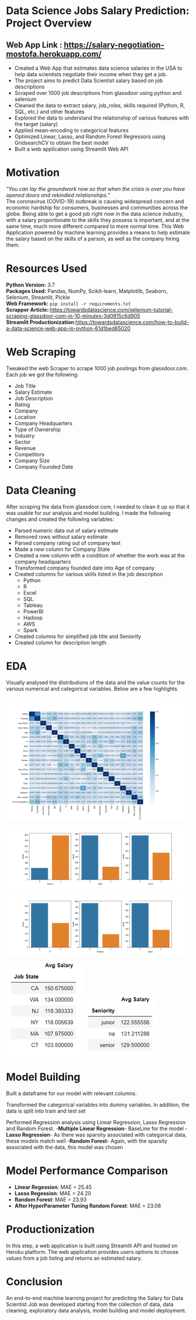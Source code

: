 # Data Science Jobs Salary Prediction: Project Overview
## Web App Link : https://salary-negotiation-mostofa.herokuapp.com/
- Created a Web App that estimates data science salaries in the USA to help data scientists negotiate their income when they get a job.
- The project aims to predict Data Scientist salary based on job descriptions
- Scraped over 1000 job descriptions from glassdoor using python and selenium
- Cleaned the data to extract salary, job_roles, skills required (Python, R, SQL, etc.) and other features
- Explored the data to understand the relationship of various features with the target (salary)
- Applied mean-encoding to categorical features
- Optimized Linear, Lasso, and Random Forest Regressors using GridsearchCV to obtain the best model
- Built a web application using Streamlit Web API

# Motivation
*“You can lay the groundwork now so that when the crisis is over you have opened doors and rekindled relationships.”*<br>
The coronavirus (COVID-19) outbreak is causing widespread concern and economic hardship for consumers, businesses and communities across the globe. Being able to get a good job right now in the data science industry, with a salary proportionate to the skills they possess is important, and at the same time, much more different compared to more normal time. This Web Application powered by machine learning provides a means to help estimate the salary based on the skills of a person, as well as the company hiring them.

# Resources Used
**Python Version:** 3.7 </br>
**Packages Used:** Pandas, NumPy, Scikit-learn, Matplotlib, Seaborn, Selenium, Streamlit, Pickle  </br>
**Web Framework:** `pip install -r requirements.txt` </br>
**Scrapper Article:**:https://towardsdatascience.com/selenium-tutorial-scraping-glassdoor-com-in-10-minutes-3d0915c6d905 </br>
**Streamlit Productionization**:https://towardsdatascience.com/how-to-build-a-data-science-web-app-in-python-61d1bed65020

# Web Scraping
Tweaked the web Scraper to scrape 1000 job postings from glassdoor.com. Each job we got the following:
- Job Title
- Salary Estimate
- Job Description
- Rating
- Company
- Location
- Company Headquarters
- Type of Ownership
- Industry
- Sector
- Revenue
- Competitors
- Company Size
- Company Founded Date

# Data Cleaning
After scraping the data from glassdoor.com, I needed to clean it up so that it was usable for our analysis and model building. I made the following changes and created the following variables:
- Parsed numeric data out of salary estimate
- Removed rows without salary estimate
- Parsed company rating out of company text
- Made a new column for Company State
- Created a new column with a condition of whether the work was at the company headquarters
- Transformed company founded date into Age of company
- Created columns for various skills listed in the job description
  * Python
  * R
  * Excel
  * SQL
  * Tableau
  * PowerBI
  * Hadoop
  * AWS
  * Spark
- Created columns for simplified job title and Seniority
- Created column for description length

# EDA
Visually analysed the distributions of the data and the value counts for the various numerical and categorical variables. Below are a few highlights.

![Heat Map](/Images/HeatMap.png "HeatMap")

![Skills](/Images/skills.png "Skills Count")

![Skills1](/Images/skills1.png "Skills Count")

![Statewise Average Salary](/Images/statewise.PNG "Statewise Salary") ![Seniority wise Average Salary](/Images/Seniority.PNG "Seniority wise salary")

# Model Building
Built a dataframe for our model with relevant columns.

Transformed the categorical variables into dummy variables. In addition, the data is split into train and test set

Performed Regression analysis using Linear Regression, Lasso Regression and Random Forest.
  -**Multiple Linear Regression**- BaseLine for the model
  -**Lasso Regression**- As there was sparsity associated with categorical data, these models match well
  -**Random Forest**- Again, with the sparsity associated with the data, this model was chosen
  
 # Model Performance Comparison
 - **Linear Regession**: MAE = 25.45
 - **Lasso Regession**: MAE = 24.20
 - **Random Forest**: MAE = 23.93
 - **After HyperParameter Tuning Random Forest**: MAE = 23.08
 
 # Productionization
 In this step, a web application is built using Streamlit API and hosted on Heroku platform. The web application provides users options to choose values from a job listing and returns an estimated salary.
 
 # Conclusion
 An end-to-end machine learning project for predicting the Salary for Data Scientist Job was developed starting from the collection of data, data cleaning, exploratory data analysis, model building and model deployment.


 


